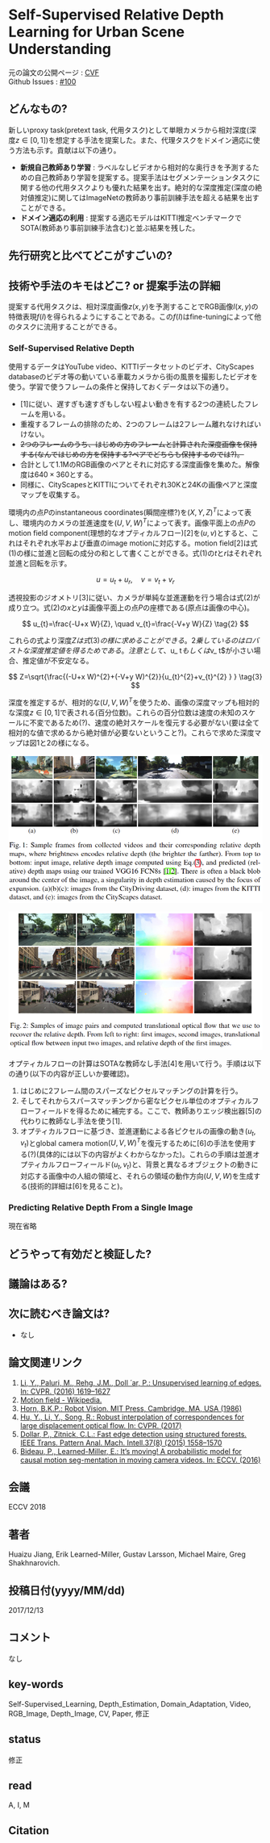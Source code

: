 # Self-Supervised Relative Depth Learning for Urban Scene Understanding

元の論文の公開ページ : [CVF](http://openaccess.thecvf.com/content_ECCV_2018/html/Huaizu_Jiang_Self-Supervised_Relative_Depth_ECCV_2018_paper.html)  
Github Issues : [#100](https://github.com/Obarads/obarads.github.io/issues/100)

## どんなもの?
新しいproxy task(pretext task, 代用タスク)として単眼カメラから相対深度(深度$z\in[0,1]$)を想定する手法を提案した。また、代理タスクをドメイン適応に使う方法も示す。貢献は以下の通り。

- **新規自己教師あり学習** : ラベルなしビデオから相対的な奥行きを予測するための自己教師あり学習を提案する。提案手法はセグメンテーションタスクに関する他の代用タスクよりも優れた結果を出す。絶対的な深度推定(深度の絶対値推定)に関してはImageNetの教師あり事前訓練手法を超える結果を出すことができる。
- **ドメイン適応の利用** : 提案する適応モデルはKITTI推定ベンチマークでSOTA(教師あり事前訓練手法含む)と並ぶ結果を残した。

## 先行研究と比べてどこがすごいの?

## 技術や手法のキモはどこ? or 提案手法の詳細
提案する代用タスクは、相対深度画像$z(x,y)$を予測することでRGB画像$I(x,y)$の特徴表現$f(I)$を得られるようにすることである。この$f(I)$はfine-tuningによって他のタスクに流用することができる。

### Self-Supervised Relative Depth
使用するデータはYouTube video、KITTIデータセットのビデオ、CityScapes databaseのビデオ等の動いている車載カメラから街の風景を撮影したビデオを使う。学習で使うフレームの条件と保持しておくデータは以下の通り。

- [1]に従い、遅すぎも速すぎもしない程よい動きを有する2つの連続したフレームを用いる。
- 重複するフレームの排除のため、2つのフレームは2フレーム離れなければいけない。
- ~~2つのフレームのうち、はじめの方のフレームと計算された深度画像を保持する(なんではじめの方を保持する?ペアでどちらも保持するのでは?)。~~
- 合計として1.1MのRGB画像のペアとそれに対応する深度画像を集めた。解像度は$640\times 360$とする。
- 同様に、CityScapesとKITTIについてそれぞれ30Kと24Kの画像ペアと深度マップを収集する。

環境内の点$P$のinstantaneous coordinates(瞬間座標?)を$(X, Y, Z)^{T}$によって表し、環境内のカメラの並進速度を$(U, V, W)^{T}$によって表す。画像平面上の点$P$のmotion field component(理想的なオプティカルフロー)[2]を$(u,v)$とすると、これはそれぞれ水平および垂直のimage motionに対応する。motion field[2]は式(1)の様に並進と回転の成分の和として書くことができる。式(1)の$t$と$r$はそれぞれ並進と回転を示す。

$$
u=u_{t}+u_{r}, \quad v=v_{t}+v_{r} \tag{1}
$$

透視投影のジオメトリ[3]に従い、カメラが単純な並進運動を行う場合は式(2)が成り立つ。式(2)の$x$と$y$は画像平面上の点$P$の座標である(原点は画像の中心)。

$$
u_{t}=\frac{-U+x W}{Z}, \quad v_{t}=\frac{-V+y W}{Z} \tag{2}
$$

これらの式より深度$Zは式(3)の様に求めることができる。2乗しているのはロバストな深度推定値を得るためである。注意として、$u_ t$もしくは$v_ t$が小さい場合、推定値が不安定なる。

$$
Z=\sqrt{\frac{(-U+x W)^{2}+(-V+y W)^{2}}{u_{t}^{2}+v_{t}^{2} } } \tag{3}
$$

深度を推定するが、相対的な$(U,V,W)^T$を使うため、画像の深度マップも相対的な深度$z\in[0,1]$で表される(百分位数)。これらの百分位数は速度の未知のスケールに不変であるため(?)、速度の絶対スケールを復元する必要がない(要は全て相対的な値で求めるから絶対値が必要ないということ?)。これらで求めた深度マップは図1と2の様になる。

![fig1](img/SRDLfUSU/fig1.png)

![fig2](img/SRDLfUSU/fig2.png)

オプティカルフローの計算はSOTAな教師なし手法[4]を用いて行う。手順は以下の通り(以下の内容が正しいか要確認)。

1. はじめに2フレーム間のスパーズなピクセルマッチングの計算を行う。
2. そしてそれからスパースマッチングから密なピクセル単位のオプティカルフローフィールドを得るために補完する。ここで、教師ありエッジ検出器[5]の代わりに教師なし手法を使う[1].
3. オプティカルフローに基づき、並進運動による各ピクセルの画像の動き$(u_ t,v_ t)$とglobal camera motion$(U,V,W)^T$を復元するために[6]の手法を使用する(?)(具体的には以下の内容がよくわからなかった)。これらの手順は並進オプティカルフローフィールド$(u_ t, v_ t)$と、背景と異なるオブジェクトの動きに対応する画像中の人組の領域と、それらの領域の動作方向$(U,V,W)$を生成する(技術的詳細は[6]を見ること)。

### Predicting Relative Depth From a Single Image
現在省略

## どうやって有効だと検証した?

## 議論はある?

## 次に読むべき論文は?
- なし

## 論文関連リンク
1. [Li, Y., Paluri, M., Rehg, J.M., Doll ́ ar, P.: Unsupervised learning of edges. In: CVPR. (2016) 1619–1627](https://arxiv.org/abs/1511.04166)
2. [Motion field - Wikipedia.](https://en.wikipedia.org/wiki/Motion_field)
3. [Horn, B.K.P.: Robot Vision. MIT Press, Cambridge, MA, USA (1986)](https://www.amazon.co.jp/Vision-Electrical-Engineering-Computer-Science/dp/0262081598)
4. [Hu, Y., Li, Y., Song, R.: Robust interpolation of correspondences for large displacement optical flow. In: CVPR. (2017)](http://openaccess.thecvf.com/content_cvpr_2017/papers/Hu_Robust_Interpolation_of_CVPR_2017_paper.pdf)
5. [Dollar, P., Zitnick, C.L.: Fast edge detection using structured forests. IEEE Trans. Pattern Anal. Mach. Intell.37(8) (2015) 1558–1570](https://arxiv.org/pdf/1406.5549.pdf)
6. [Bideau, P., Learned-Miller, E.: It’s moving! A probabilistic model for causal motion seg-mentation in moving camera videos. In: ECCV. (2016)](https://arxiv.org/abs/1604.00136)

## 会議
ECCV 2018

## 著者
Huaizu Jiang, Erik Learned-Miller, Gustav Larsson, Michael Maire, Greg Shakhnarovich.

## 投稿日付(yyyy/MM/dd)
2017/12/13

## コメント
なし

## key-words
Self-Supervised_Learning, Depth_Estimation, Domain_Adaptation, Video, RGB_Image, Depth_Image, CV, Paper, 修正

## status
修正

## read
A, I, M

## Citation
